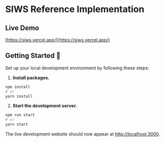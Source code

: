 # SIWS Reference Implementation
## Live Demo
[https://siws.vercel.app/](https://siws.vercel.app/)

## Getting Started 🚀
Set up your local development environment by following these steps:

1. **Install packages.**

```bash
npm install
# or
yarn install
```

2. **Start the development server.**

```bash
npm run start
# or
yarn start
```

The live development website should now appear at [http://localhost:3000](http://localhost:3000).
